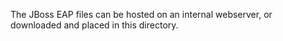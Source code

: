 The JBoss EAP files can be hosted on an internal webserver, or downloaded and placed in this directory.
